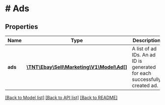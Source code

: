 # # Ads

## Properties

Name | Type | Description | Notes
------------ | ------------- | ------------- | -------------
**ads** | [**\TNT\Ebay\Sell\Marketing\V1\Model\Ad[]**](Ad.md) | A list of ad IDs. An ad ID is generated for each successfully created ad. | [optional]

[[Back to Model list]](../../README.md#models) [[Back to API list]](../../README.md#endpoints) [[Back to README]](../../README.md)
